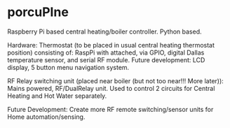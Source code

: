# porcuPIne
Raspberry Pi based central heating/boiler controller. Python based.

Hardware: Thermostat (to be placed in usual central heating thermostat position) consisting of: RaspPi with attached, via GPIO, digital Dallas temperature sensor, and serial RF module. Future development: LCD display, 5 button menu navigation system.

RF Relay switching unit (placed near boiler (but not too near!!! More later)): Mains powered, RF/DualRelay unit. Used to control 2 circuits for Central Heating and Hot Water separately.

Future Development: Create more RF remote switching/sensor units for Home automation/sensing.
